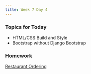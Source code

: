 ```yaml
---
title: Week 7 Day 4
---
```


### Topics for Today
* HTML/CSS Build and Style
* Bootstrap without Django Bootstrap

### Homework
[Restaurant Ordering](https://github.com/tiy-lv-python-2015-06/Restaurant)
